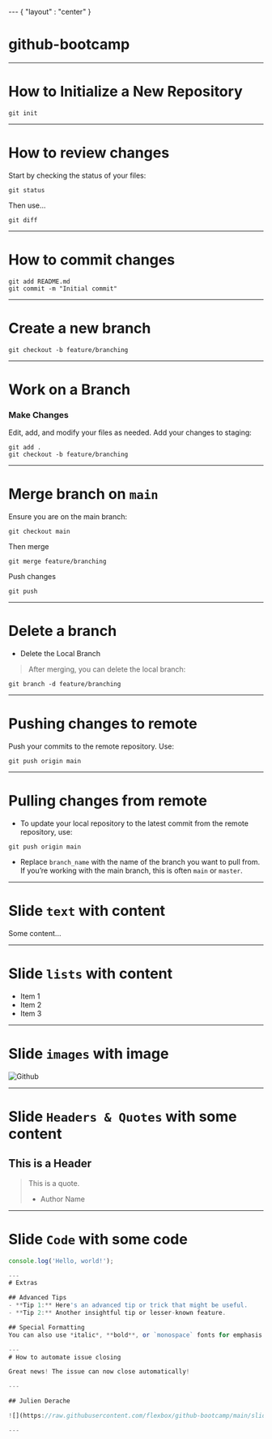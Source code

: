 --- { "layout" : "center" }
# github-bootcamp

---
# How to Initialize a New Repository
```console
git init
```
---
# How to review changes
Start by checking the status of your files:
```console
git status
```
Then use...
```console
git diff
```
---
# How to commit changes

```console
git add README.md
git commit -m "Initial commit"
```
---
# Create a new branch

```console
git checkout -b feature/branching
```
---
# Work on a Branch

### Make Changes
Edit, add, and modify your files as needed.
Add your changes to staging:
```console
git add .
git checkout -b feature/branching
```

---
# Merge branch on ```main```

Ensure you are on the main branch:
```console
git checkout main

```
Then merge
```console
git merge feature/branching
```
Push changes 
```console
git push
```
--- 
# Delete a branch

- Delete the Local Branch
> After merging, you can delete the local branch:
```console
git branch -d feature/branching
```

---
# Pushing changes to remote

Push your commits to the remote repository. Use:
```console
git push origin main
```

---
# Pulling changes from remote
- To update your local repository to the latest commit from the remote repository, use:
```console
git push origin main
```
- Replace `branch_name` with the name of the branch you want to pull from. If you’re working with the main branch, this is often `main` or `master`.

---
# Slide `text` with content
Some content...

---
# Slide `lists` with content
- Item 1
- Item 2
- Item 3

---
# Slide `images` with image

![Github](https://www.svgrepo.com/show/381657/github.svg)

---
# Slide `Headers & Quotes` with some content

## This is a Header

> This is a quote.
> - Author Name

---
# Slide `Code` with some code


```javascript
console.log('Hello, world!');

---
# Extras

## Advanced Tips
- **Tip 1:** Here's an advanced tip or trick that might be useful.
- **Tip 2:** Another insightful tip or lesser-known feature.

## Special Formatting
You can also use *italic*, **bold**, or `monospace` fonts for emphasis.

---
# How to automate issue closing

Great news! The issue can now close automatically!

---

## Julien Derache

![](https://raw.githubusercontent.com/flexbox/github-bootcamp/main/slides/github-bootcamp.png)

---

